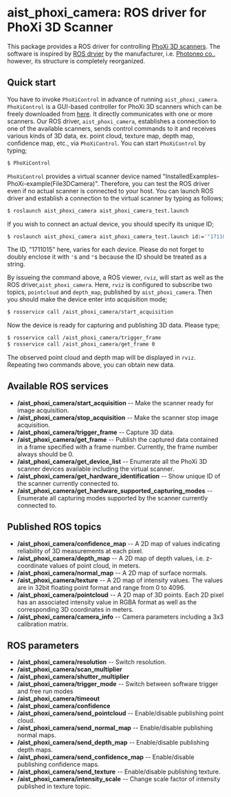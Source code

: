 aist_phoxi_camera: ROS driver for PhoXi 3D Scanner
==================================================

This package provides a ROS driver for controlling [PhoXi 3D
scanners](http://www.photoneo.com/product-showcase/phoxi_3d_scanners). The
software is inspired by [ROS
drvier](https://github.com/photoneo/phoxi_camera) by the manufacturer,
i.e. [Photoneo co.](https://www.photoneo.com), however, its structure
is completely reorganized.

## Quick start

You have to invoke `PhoXiControl` in advance of running
`aist_phoxi_camera`. `PhoXiControl` is a GUI-based controller for
PhoXi 3D scanners which can be freely downloaded from
[here](http://www.photoneo.com/download). It directly communicates
with one or more scanners. Our ROS driver, `aist_phoxi_camera`,
establishes a connection to one of the available scanners, sends
control commands to it and receives various kinds of 3D data,
ex. point cloud, texture map, depth map, confidence map, etc., via
`PhoXiControl`. You can start `PhoXiControl` by typing;
```bash
$ PhoXiControl
```

`PhoXiControl` provides a virtual scanner device named
"InstalledExamples-PhoXi-example(File3DCamera)". Therefore, you can
test the ROS driver even if no actual scanner is connected to your
host. You can launch ROS driver and establish a connection to the
virtual scanner by typing as follows;

```bash
$ roslaunch aist_phoxi_camera aist_phoxi_camera_test.launch
```
If you wish to connect an actual device, you should specify its unique
ID;
```bash
$ roslaunch aist_phoxi_camera aist_phoxi_camera_test.launch id:='"1711015"'
```
The ID, "1711015" here, varies for each device. Please do not forget
to doubly enclose it with `'`s and `"`s because the ID should be treated
as a string.

By issueing the command above, a ROS viewer, `rviz`, will start as
well as the ROS driver,`aist_phoxi_camera`. Here, `rviz` is configured
to subscribe two topics, `pointcloud` and `depth_map`, published by
`aist_phoxi_camera`.  Then you should make the device enter into
acquisition mode;
```bash
$ rosservice call /aist_phoxi_camera/start_acquisition
```
Now the device is ready for capturing and publishing 3D data. Please
type;
```bash
$ rosservice call /aist_phoxi_camera/trigger_frame
$ rosservice call /aist_phoxi_camera/get_frame 0
```
The observed point cloud and depth map will be displayed in
`rviz`. Repeating two commands above, you can obtain new data.

## Available ROS services

- **/aist_phoxi_camera/start_acquisition** -- Make the scanner ready for image acquisition.
- **/aist_phoxi_camera/stop_acquisition** -- Make the scanner stop image acquisition.
- **/aist_phoxi_camera/trigger_frame** -- Capture 3D data.
- **/aist_phoxi_camera/get_frame** -- Publish the captured data contained in a frame specified with a frame number. Currently, the frame number always should be 0.
- **/aist_phoxi_camera/get_device_list** -- Enumerate all the PhoXi 3D scanner devices available including the virtual scanner.
- **/aist_phoxi_camera/get_hardware_identification** -- Show unique ID of the scanner currently connected to.
- **/aist_phoxi_camera/get_hardware_supported_capturing_modes** -- Enumerate all capturing modes supported by the scanner currently connected to.

## Published ROS topics

- **/aist_phoxi_camera/confidence_map** -- A 2D map of values indicating reliability of 3D measurements at each pixel.
- **/aist_phoxi_camera/depth_map** -- A 2D map of depth values, i.e. z-coordinate values of point cloud, in meters.
- **/aist_phoxi_camera/normal_map** -- A 2D map of surface normals.
- **/aist_phoxi_camera/texture** -- A 2D map of intensity values. The values are in 32bit floating point format and range from 0 to 4096.
- **/aist_phoxi_camera/pointcloud** -- A 2D map of 3D points. Each 2D pixel has an associated intensity value in RGBA format as well as the corresponding 3D coordinates in meters.
- **/aist_phoxi_camera/camera_info** -- Camera parameters including a 3x3 calibration matrix.

## ROS parameters

- **/aist_phoxi_camera/resolution** -- Switch resolution.
- **/aist_phoxi_camera/scan_multiplier**
- **/aist_phoxi_camera/shutter_multiplier**
- **/aist_phoxi_camera/trigger_mode** -- Switch between software trigger and free run modes
- **/aist_phoxi_camera/timeout**
- **/aist_phoxi_camera/confidence**
- **/aist_phoxi_camera/send_pointcloud** -- Enable/disable publishing point cloud.
- **/aist_phoxi_camera/send_normal_map** -- Enable/disable publishing normal maps.
- **/aist_phoxi_camera/send_depth_map** -- Enable/disable publishing depth maps.
- **/aist_phoxi_camera/send_confidence_map** -- Enable/disable publishing confidence maps.
- **/aist_phoxi_camera/send_texture** -- Enable/disable publishing texture.
- **/aist_phoxi_camera/intensity_scale** -- Change scale factor of intensity published in texture topic.
